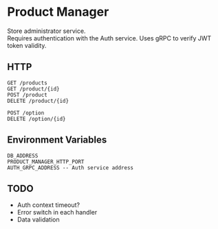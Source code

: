 # Product Manager
Store administrator service.  
Requires authentication with the Auth service. Uses gRPC to verify JWT token validity.  
## HTTP
```
GET /products
GET /product/{id}
POST /product
DELETE /product/{id}

POST /option
DELETE /option/{id}
```

## Environment Variables
```
DB_ADDRESS
PRODUCT_MANAGER_HTTP_PORT
AUTH_GRPC_ADDRESS -- Auth service address
```

## TODO
* Auth context timeout?
* Error switch in each handler
* Data validation
